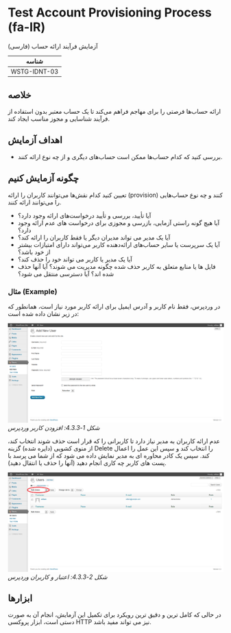 # Test Account Provisioning Process (fa-IR)

آزمایش فرآیند ارائه حساب (فارسی)

|شناسه          |
|------------|
|WSTG-IDNT-03|

## خلاصه

ارائه حساب‌ها فرصتی را برای مهاجم فراهم می‌کند تا یک حساب معتبر بدون استفاده از فرآیند شناسایی و مجوز مناسب ایجاد کند.

## اهداف آزمایش

- بررسی کنید که کدام حساب‌ها ممکن است حساب‌های دیگری و از چه نوع ارائه کنند.

## چگونه آزمایش کنیم

تعیین کنید کدام نقش‌ها می‌توانند کاربران را ارائه (provision) کنند و چه نوع حساب‌هایی را می‌توانند ارائه کنند.

- آیا تأیید، بررسی و تأیید درخواست‌های ارائه وجود دارد؟
- آیا هیچ گونه راستی آزمایی، بازرسی و مجوزی برای درخواست های عدم ارائه وجود دارد؟
- آیا یک مدیر می تواند مدیران دیگر یا فقط کاربران را ارائه کند؟
- آیا یک سرپرست یا سایر حساب‌های ارائه‌دهنده کاربر می‌تواند دارای امتیازات بیشتر از خود باشد؟
- آیا یک مدیر یا کاربر می تواند خود را حذف کند؟
- فایل ها یا منابع متعلق به کاربر حذف شده چگونه مدیریت می شوند؟ آیا آنها حذف شده اند؟ آیا دسترسی منتقل می شود؟

### مثال (Example)

در وردپرس، فقط نام کاربر و آدرس ایمیل برای ارائه کاربر مورد نیاز است، همانطور که در زیر نشان داده شده است:

![WordPress User Add](images/Wordpress_useradd.png)\
*شکل 1-4.3.3: افزودن کاربر وردپرس*

عدم ارائه کاربران به مدیر نیاز دارد تا کاربرانی را که قرار است حذف شوند انتخاب کند، از منوی کشویی (دایره شده) گزینه Delete را انتخاب کند و سپس این عمل را اعمال کند. سپس یک کادر محاوره ای به مدیر نمایش داده می شود که از شما می پرسد با پست های کاربر چه کاری انجام دهید (آنها را حذف یا انتقال دهید).

![WordPress Auth and Users](images/Wordpress_authandusers.png)\
*شکل 2-4.3.3: اعتبار و کاربران وردپرس*

## ابزارها

در حالی که کامل ترین و دقیق ترین رویکرد برای تکمیل این آزمایش، انجام آن به صورت دستی است، ابزار پروکسی HTTP نیز می تواند مفید باشد.
